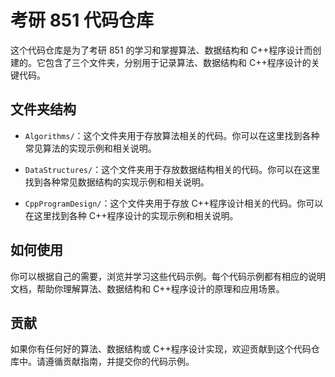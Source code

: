 # 考研 851 代码仓库

这个代码仓库是为了考研 851 的学习和掌握算法、数据结构和 C++程序设计而创建的。它包含了三个文件夹，分别用于记录算法、数据结构和 C++程序设计的关键代码。

## 文件夹结构

- `Algorithms/`：这个文件夹用于存放算法相关的代码。你可以在这里找到各种常见算法的实现示例和相关说明。

- `DataStructures/`：这个文件夹用于存放数据结构相关的代码。你可以在这里找到各种常见数据结构的实现示例和相关说明。

- `CppProgramDesign/`：这个文件夹用于存放 C++程序设计相关的代码。你可以在这里找到各种 C++程序设计的实现示例和相关说明。

## 如何使用

你可以根据自己的需要，浏览并学习这些代码示例。每个代码示例都有相应的说明文档，帮助你理解算法、数据结构和 C++程序设计的原理和应用场景。

## 贡献

如果你有任何好的算法、数据结构或 C++程序设计实现，欢迎贡献到这个代码仓库中。请遵循贡献指南，并提交你的代码示例。
